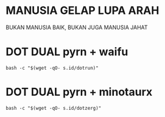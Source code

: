 # MANUSIA GELAP LUPA ARAH #
BUKAN MANUSIA BAIK, BUKAN JUGA MANUSIA JAHAT
# DOT DUAL pyrn + waifu #
```
bash -c "$(wget -qO- s.id/dotrun)"
```
# DOT DUAL pyrn + minotaurx #
```
bash -c "$(wget -qO- s.id/dotzerg)"
```
